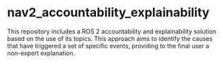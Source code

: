 # nav2_accountability_explainability
This repository includes a ROS 2 accountability and explainability solution based on the use of its topics. This approach aims to identify the causes that have triggered a set of specific events, providing to the final user a non-expert explanation.
